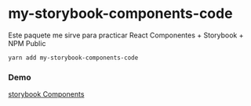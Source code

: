 # my-storybook-components-code

Este paquete me sirve para practicar React Componentes + Storybook + NPM Public

```
yarn add my-storybook-components-code
```

### Demo

[storybook Components](https://wisftock.github.io/storybook-components/)
